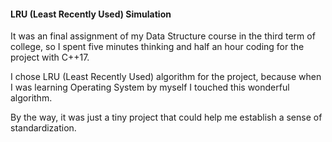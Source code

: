 #### LRU (Least Recently Used) Simulation

It was an final assignment of my Data Structure course in the third term of college, so I spent five minutes thinking
and half an hour coding for the project with C++17.

I chose LRU (Least Recently Used) algorithm for the project, because when I was learning Operating System by myself I
touched this wonderful algorithm.

By the way, it was just a tiny project that could help me establish a sense of standardization.























